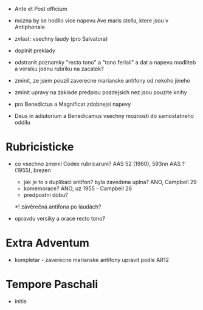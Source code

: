 * Ante et Post officium

* mozna by se hodilo vice napevu Ave maris stella, ktere jsou v Antiphonale


* zvlast: vsechny laudy (pro Salvatora)

* doplnit preklady



* odstranit poznamky "recto tono" a "tono feriali" a dat o napevu modliteb a versiku jednu rubriku na zacatek?

* zminit, ze jsem pouzil zaverecne marianske antifony od nekoho jineho

* zminit upravy na zaklade predpisu pozdejsich nez jsou pouzite knihy

* pro Benedictus a Magnificat zdobnejsi napevy

* Deus in adiutorium a Benedicamus vsechny moznosti do samostatneho oddilu


# Rubricisticke

* co vsechno zmenil Codex rubricarum? 
  AAS 52 (1960), 593nn
  AAS ? (1955), brezen
  * jak je to s duplikaci antifon? byla zavedena uplna? ANO, Campbell 29
  * komemorace? ANO, uz 1955 - Campbell 26
  * predpostni dobu?
  
  *! závěrečná antifona po laudách?
  
* opravdu versiky a orace recto tono?

# Extra Adventum
  
* kompletar - zaverecne marianske antifony upravit podle AR12

# Tempore Paschali

* initia
